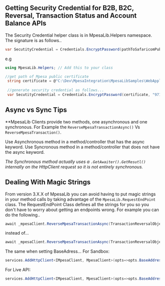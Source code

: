 
## Getting Security Credential for B2B, B2C, Reversal, Transaction Status and Account Balance APIs
The Security Credential helper class is in MpesaLib.Helpers namespace.
The signature is as follows.. 

```c# 
var SecutityCredential = Credentials.EncryptPassword(pathToSafaricomPublicCertificate, YourInitiatorpassword);
```
e.g
```c#
using MpesaLib.Helpers; // Add this to your class

//get path of Mpesa public certificate
 string certificate = @"C:\Dev\MpesaIntegration\MpesaLibSamples\WebApplication1\Certificate\prod.cer";
 
 //generate security credential as follows...
 var SecutityCredential = Credentials.EncryptPassword(certificate, "971796");

```

## Async vs Sync Tips
**MpesaLib Clients provide two methods, one asynchronous and one synchronous. For Example the ```ReverseMpesaTransactionAsync()``` Vs ```ReverseMpesaTransaction()```.

Use Asynchronous method in a method/controller that has the async keyword.
Use Syncronous method in a method/controller that does not have the async keyword.

*The Synchronous method actually uses a ```.GetAwaiter().GetResutl()``` internally on the HttpClient request so it is not entirely synchronous.*

## Dealing With Magic Strings
From version 3.X.X of MpesaLib you can avoid having to put magic strings in your method calls by taking advantage of the 
```MpesaLib.RequestEndPoint``` class. The RequestEndPoint Class defines all the strings for you so you don't have to worry about getting an endpoints wrong. For example you can do the following..

```c#
await _mpesaClient.ReverseMpesaTransactionAsync(TransactionReversalObject, accesstoken, RequestEndPoint.ReverseMpesaTransaction);
```
instead of...

```c#
await _mpesaClient.ReverseMpesaTransactionAsync(TransactionReversalObject, accesstoken, "mpesa/reversal/v1/request");
```

The same when setting BaseAdress...
For Sandbox:
```c#
services.AddHttpClient<IMpesaClient, MpesaClient>(opts=>opts.BaseAddress = RequestEndPoint.SandboxBaseAddress);
```
For Live API:
```c#
services.AddHttpClient<IMpesaClient, MpesaClient>(opts=>opts.BaseAddress = RequestEndPoint.LiveBaseAddress);
```
